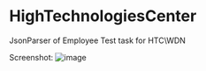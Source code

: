 # HighTechnologiesCenter
JsonParser of Employee
Test task for HTC\WDN

Screenshot:
![image](https://sun9-9.userapi.com/c840627/v840627185/7a468/DszLnbHz60w.jpg)
